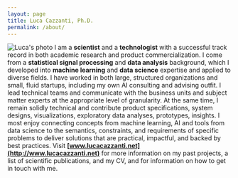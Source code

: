```yaml
---
layout: page
title: Luca Cazzanti, Ph.D.
permalink: /about/
---
```

![Luca's photo]({{site.baseurl}}/images/luca_photo_face.jpg) I am a **scientist** and a **technologist** with a successful track record in both academic research and product commercialization. I come from a **statistical signal processing** and **data analysis** background, which I developed into **machine learning** and **data science** expertise and applied to diverse fields. I have worked in both large, structured organizations and small, fluid startups, including my own AI consulting and advising outfit. I lead technical teams and communicate with the business units and subject matter experts at the appropriate level of granularity. At the same time, I remain solidly technical and contribute product specifications, system designs, visualizations, exploratory data analyses, prototypes, insights. I most enjoy connecting concepts from machine learning, AI and tools from data science to the semantics, constraints, and requirements of specific problems to deliver solutions that are practical, impactful, and backed by best practices. Visit **[www.lucacazzanti.net](http://www.lucacazzanti.net)** for more information on my past projects, a list of scientific publications, and my CV, and for information on how to get in touch with me.

